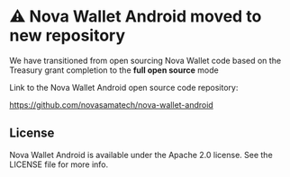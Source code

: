 # ⚠️ Nova Wallet Android moved to new repository

We have transitioned from open sourcing Nova Wallet code based on the Treasury grant completion to the **full open source** mode

Link to the Nova Wallet Android open source code repository:

https://github.com/novasamatech/nova-wallet-android

## License
Nova Wallet Android is available under the Apache 2.0 license. See the LICENSE file for more info.
